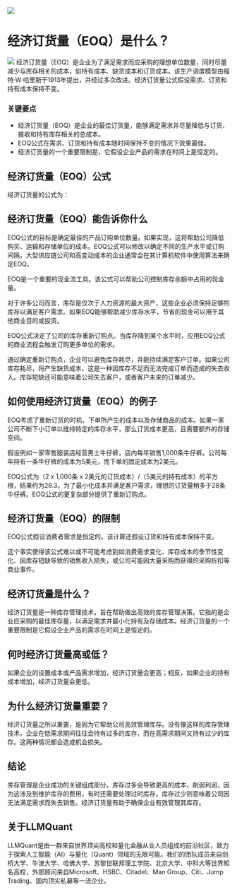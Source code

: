 ![](https://fastly.jsdelivr.net/gh/bucketio/img11@main/2024/10/21/1729466068183-23134fce-3131-4262-b18c-f378d71af4f6.gif)
# 经济订货量（EOQ）是什么？
![](https://fastly.jsdelivr.net/gh/bucketio/img9@main/2024/10/20/1729465031968-b3c8959e-1d37-4b8a-91b1-b0b0dfe25143.png)
经济订货量（EOQ）是企业为了满足需求而应采购的理想单位数量，同时尽量减少与库存相关的成本，如持有成本、缺货成本和订货成本。该生产调度模型由福特·W·哈里斯于1913年提出，并经过多次改进。经济订货量公式假设需求、订货和持有成本保持不变。

### 关键要点

- 经济订货量（EOQ）是企业的最佳订货量，能够满足需求并尽量降低与订货、接收和持有库存相关的总成本。
- EOQ公式在需求、订货和持有成本随时间保持不变的情况下效果最佳。
- 经济订货量的一个重要限制是，它假设企业产品的需求在时间上是恒定的。

## 经济订货量（EOQ）公式

经济订货量的公式为：

## 经济订货量（EOQ）能告诉你什么

EOQ公式的目标是确定最佳的产品订购单位数量。如果实现，这将帮助公司降低购买、运输和存储单位的成本。EOQ公式可以修改以确定不同的生产水平或订购间隔，大型供应链公司和高变动成本的企业通常会在其计算机软件中使用算法来确定EOQ。

EOQ是一个重要的现金流工具。该公式可以帮助公司控制库存余额中占用的现金量。

对于许多公司而言，库存是仅次于人力资源的最大资产，这些企业必须保持足够的库存以满足客户需求。如果EOQ能够帮助减少库存水平，节省的现金可以用于其他商业目的或投资。

EOQ公式决定了公司的库存重新订购点。当库存降到某个水平时，应用EOQ公式的商业流程会触发订购更多单位的需求。

通过确定重新订购点，企业可以避免库存耗尽，并能持续满足客户订单。如果公司库存耗尽，将产生缺货成本，这是一种因库存不足而无法完成订单而造成的失去收入。库存短缺还可能意味着公司失去客户，或者客户未来的订单减少。

## 如何使用经济订货量（EOQ）的例子

EOQ考虑了重新订货的时机、下单所产生的成本以及存储商品的成本。如果一家公司不断下小订单以维持特定的库存水平，那么订货成本更高，且需要额外的存储空间。

假设例如一家零售服装店经营男士牛仔裤，店内每年销售1,000条牛仔裤。公司每年持有一条牛仔裤的成本为5美元，而下单的固定成本为2美元。

EOQ公式为（2 x 1,000条 x 2美元的订货成本）/（5美元的持有成本）的平方根，结果约为28.3。为了最小化成本并满足客户需求，理想的订货量稍多于28条牛仔裤。EOQ公式的更复杂部分提供了重新订购点。

## 经济订货量（EOQ）的限制

EOQ公式假设消费者需求是恒定的。该计算还假设订货和持有成本保持不变。

这个事实使得该公式难以或不可能考虑到如消费需求变化、库存成本的季节性变化、因库存短缺导致的销售收入损失，或公司可能因大量采购而获得的采购折扣等商业事件。

## 经济订货量是什么？

经济订货量是一种库存管理技术，旨在帮助做出高效的库存管理决策。它指的是企业应采购的最佳库存量，以满足需求并最小化持有及存储成本。经济订货量的一个重要限制是它假设企业产品的需求在时间上是恒定的。

## 何时经济订货量高或低？

如果企业的设置成本或产品需求增加，经济订货量会更高；相反，如果企业的持有成本增加，经济订货量会更低。

## 为什么经济订货量重要？

经济订货量之所以重要，是因为它帮助公司高效管理库存。没有像这样的库存管理技术，企业在低需求期间往往会持有过多的库存，而在高需求期间又持有过少的库存。这两种情况都会造成机会损失。

## 结论

库存管理是企业成功的关键组成部分。库存过多会导致更高的成本，削弱利润，因为这涉及到维护库存的费用，有时还需要处理过时库存。库存过少则意味着公司因无法满足需求而失去销售。经济订货量有助于确保企业有效管理其库存。

## 关于LLMQuant
LLMQuant是由一群来自世界顶尖高校和量化金融从业人员组成的前沿社区，致力于探索人工智能（AI）与量化（Quant）领域的无限可能。我们的团队成员来自剑桥大学、牛津大学、哈佛大学、苏黎世联邦理工学院、北京大学、中科大等世界知名高校，外部顾问来自Microsoft、HSBC、Citadel、Man Group、Citi、Jump Trading、国内顶尖私募等一流企业。
